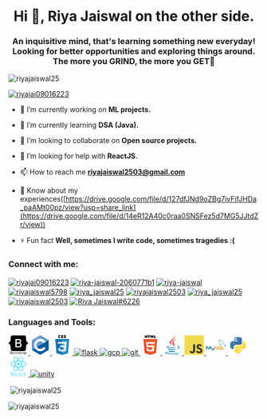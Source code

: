 <h1 align="center">Hi 👋, Riya Jaiswal on the other side.</h1>
<h3 align="center">An inquisitive mind, that's learning something new everyday! Looking for better opportunities and exploring things around. The more you GRIND, the more you GET💫</h3>

<p align="left"> <img src="https://komarev.com/ghpvc/?username=riyajaiswal25&label=Profile%20views&color=0e75b6&style=flat" alt="riyajaiswal25" /> </p>

<p align="left"> <a href="https://twitter.com/riyajaiswal25" target="blank"><img src="https://img.shields.io/twitter/follow/riyajaiswal25?logo=twitter&style=for-the-badge" alt="riyajai09016223" /></a> </p>

- 🔭 I’m currently working on **ML projects.**

- 🌱 I’m currently learning **DSA (Java).**

- 👯 I’m looking to collaborate on **Open source projects.**

- 🤝 I’m looking for help with **ReactJS.**

- 📫 How to reach me **riyajaiswal2503@gmail.com**

- 📄 Know about my experiences([https://drive.google.com/file/d/127dfJNd9oZBg7ivFifJHDa_paAMt00pz/view?usp=share_link](https://drive.google.com/file/d/14eR12A40c0raa0SNSFez5d7MG5JJtdZr/view))

- ⚡ Fun fact **Well, sometimes I write code, sometimes tragedies :(**

<h3 align="left">Connect with me:</h3>
<p align="left">
<a href="https://twitter.com/riyajai09016223" target="blank"><img align="center" src="https://raw.githubusercontent.com/rahuldkjain/github-profile-readme-generator/master/src/images/icons/Social/twitter.svg" alt="riyajai09016223" height="30" width="40" /></a>
<a href="https://linkedin.com/in/riya-jaiswal-2060771b1" target="blank"><img align="center" src="https://raw.githubusercontent.com/rahuldkjain/github-profile-readme-generator/master/src/images/icons/Social/linked-in-alt.svg" alt="riya-jaiswal-2060771b1" height="30" width="40" /></a>
<a href="https://stackoverflow.com/users/riya-jaiswal" target="blank"><img align="center" src="https://raw.githubusercontent.com/rahuldkjain/github-profile-readme-generator/master/src/images/icons/Social/stack-overflow.svg" alt="riya-jaiswal" height="30" width="40" /></a>
<a href="https://instagram.com/riyajaiswal5798" target="blank"><img align="center" src="https://raw.githubusercontent.com/rahuldkjain/github-profile-readme-generator/master/src/images/icons/Social/instagram.svg" alt="riyajaiswal5798" height="30" width="40" /></a>
<a href="https://www.codechef.com/users/riya_jaiswal25" target="blank"><img align="center" src="https://cdn.jsdelivr.net/npm/simple-icons@3.1.0/icons/codechef.svg" alt="riya_jaiswal25" height="30" width="40" /></a>
<a href="https://www.hackerrank.com/riyajaiswal2503" target="blank"><img align="center" src="https://raw.githubusercontent.com/rahuldkjain/github-profile-readme-generator/master/src/images/icons/Social/hackerrank.svg" alt="riyajaiswal2503" height="30" width="40" /></a>
<a href="https://www.leetcode.com/riya_jaiswal25" target="blank"><img align="center" src="https://raw.githubusercontent.com/rahuldkjain/github-profile-readme-generator/master/src/images/icons/Social/leet-code.svg" alt="riya_jaiswal25" height="30" width="40" /></a>
<a href="https://auth.geeksforgeeks.org/user/riyajaiswal2503" target="blank"><img align="center" src="https://raw.githubusercontent.com/rahuldkjain/github-profile-readme-generator/master/src/images/icons/Social/geeks-for-geeks.svg" alt="riyajaiswal2503" height="30" width="40" /></a>
<a href="https://discord.gg/Riya Jaiswal#6226" target="blank"><img align="center" src="https://raw.githubusercontent.com/rahuldkjain/github-profile-readme-generator/master/src/images/icons/Social/discord.svg" alt="Riya Jaiswal#6226" height="30" width="40" /></a>
</p>

<h3 align="left">Languages and Tools:</h3>
<p align="left"> <a href="https://getbootstrap.com" target="_blank" rel="noreferrer"> <img src="https://raw.githubusercontent.com/devicons/devicon/master/icons/bootstrap/bootstrap-plain-wordmark.svg" alt="bootstrap" width="40" height="40"/> </a> <a href="https://www.cprogramming.com/" target="_blank" rel="noreferrer"> <img src="https://raw.githubusercontent.com/devicons/devicon/master/icons/c/c-original.svg" alt="c" width="40" height="40"/> </a> <a href="https://www.w3schools.com/css/" target="_blank" rel="noreferrer"> <img src="https://raw.githubusercontent.com/devicons/devicon/master/icons/css3/css3-original-wordmark.svg" alt="css3" width="40" height="40"/> </a> <a href="https://flask.palletsprojects.com/" target="_blank" rel="noreferrer"> <img src="https://www.vectorlogo.zone/logos/pocoo_flask/pocoo_flask-icon.svg" alt="flask" width="40" height="40"/> </a> <a href="https://cloud.google.com" target="_blank" rel="noreferrer"> <img src="https://www.vectorlogo.zone/logos/google_cloud/google_cloud-icon.svg" alt="gcp" width="40" height="40"/> </a> <a href="https://git-scm.com/" target="_blank" rel="noreferrer"> <img src="https://www.vectorlogo.zone/logos/git-scm/git-scm-icon.svg" alt="git" width="40" height="40"/> </a> <a href="https://www.w3.org/html/" target="_blank" rel="noreferrer"> <img src="https://raw.githubusercontent.com/devicons/devicon/master/icons/html5/html5-original-wordmark.svg" alt="html5" width="40" height="40"/> </a> <a href="https://www.java.com" target="_blank" rel="noreferrer"> <img src="https://raw.githubusercontent.com/devicons/devicon/master/icons/java/java-original.svg" alt="java" width="40" height="40"/> </a> <a href="https://developer.mozilla.org/en-US/docs/Web/JavaScript" target="_blank" rel="noreferrer"> <img src="https://raw.githubusercontent.com/devicons/devicon/master/icons/javascript/javascript-original.svg" alt="javascript" width="40" height="40"/> </a> <a href="https://www.mysql.com/" target="_blank" rel="noreferrer"> <img src="https://raw.githubusercontent.com/devicons/devicon/master/icons/mysql/mysql-original-wordmark.svg" alt="mysql" width="40" height="40"/> </a> <a href="https://www.python.org" target="_blank" rel="noreferrer"> <img src="https://raw.githubusercontent.com/devicons/devicon/master/icons/python/python-original.svg" alt="python" width="40" height="40"/> </a> <a href="https://reactjs.org/" target="_blank" rel="noreferrer"> <img src="https://raw.githubusercontent.com/devicons/devicon/master/icons/react/react-original-wordmark.svg" alt="react" width="40" height="40"/> </a> <a href="https://unity.com/" target="_blank" rel="noreferrer"> <img src="https://www.vectorlogo.zone/logos/unity3d/unity3d-icon.svg" alt="unity" width="40" height="40"/> </a> </p>

<p>&nbsp;<img align="center" src="https://github-readme-stats.vercel.app/api?username=riyajaiswal25&show_icons=true&locale=en" alt="riyajaiswal25" /></p>

<p><img align="center" src="https://github-readme-streak-stats.herokuapp.com/?user=riyajaiswal25&" alt="riyajaiswal25" /></p>
